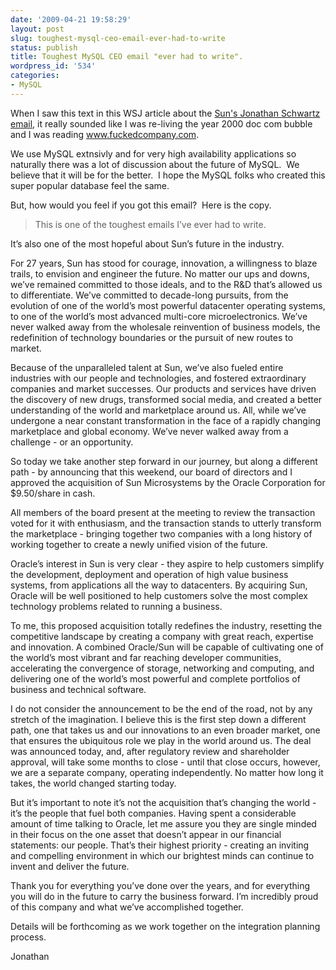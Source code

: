 ```yaml
---
date: '2009-04-21 19:58:29'
layout: post
slug: toughest-mysql-ceo-email-ever-had-to-write
status: publish
title: Toughest MySQL CEO email "ever had to write".
wordpress_id: '534'
categories:
- MySQL
---
```


When I saw this text in this WSJ article about the [Sun's Jonathan Schwartz email](http://blogs.wsj.com/digits/2009/04/21/suns-schwartz-tries-to-reassure-his-troops-in-email/), it really sounded like I was re-living the year 2000 doc com bubble and I was reading www.fuckedcompany.com.

We use MySQL extnsivly and for very high availability applications so naturally there was a lot of discussion about the future of MySQL.  We believe that it will be for the better.  I hope the MySQL folks who created this super popular database feel the same.

But, how would you feel if you got this email?  Here is the copy.


> This is one of the toughest emails I’ve ever had to write.

It’s also one of the most hopeful about Sun’s future in the industry.

For 27 years, Sun has stood for courage, innovation, a willingness to blaze trails, to envision and engineer the future. No matter our ups and downs, we’ve remained committed to those ideals, and to the R&D that’s allowed us to differentiate. We’ve committed to decade-long pursuits, from the evolution of one of the world’s most powerful datacenter operating systems, to one of the world’s most advanced multi-core microelectronics. We’ve never walked away from the wholesale reinvention of business models, the redefinition of technology boundaries or the pursuit of new routes to market.

Because of the unparalleled talent at Sun, we’ve also fueled entire industries with our people and technologies, and fostered extraordinary companies and market successes. Our products and services have driven the discovery of new drugs, transformed social media, and created a better understanding of the world and marketplace around us. All, while we’ve undergone a near constant transformation in the face of a rapidly changing marketplace and global economy. We’ve never walked away from a challenge - or an opportunity.

So today we take another step forward in our journey, but along a different path - by announcing that this weekend, our board of directors and I approved the acquisition of Sun Microsystems by the Oracle Corporation for $9.50/share in cash.

All members of the board present at the meeting to review the transaction voted for it with enthusiasm, and the transaction stands to utterly transform the marketplace - bringing together two companies with a long history of working together to create a newly unified vision of the future.

Oracle’s interest in Sun is very clear - they aspire to help customers simplify the development, deployment and operation of high value business systems, from applications all the way to datacenters. By acquiring Sun, Oracle will be well positioned to help customers solve the most complex technology problems related to running a business.

To me, this proposed acquisition totally redefines the industry, resetting the competitive landscape by creating a company with great reach, expertise and innovation. A combined Oracle/Sun will be capable of cultivating one of the world’s most vibrant and far reaching developer communities, accelerating the convergence of storage, networking and computing, and delivering one of the world’s most powerful and complete portfolios of business and technical software.

I do not consider the announcement to be the end of the road, not by any stretch of the imagination. I believe this is the first step down a different path, one that takes us and our innovations to an even broader market, one that ensures the ubiquitous role we play in the world around us. The deal was announced today, and, after regulatory review and shareholder approval, will take some months to close - until that close occurs, however, we are a separate company, operating independently. No matter how long it takes, the world changed starting today.

But it’s important to note it’s not the acquisition that’s changing the world - it’s the people that fuel both companies. Having spent a considerable amount of time talking to Oracle, let me assure you they are single minded in their focus on the one asset that doesn’t appear in our financial statements: our people. That’s their highest priority - creating an inviting and compelling environment in which our brightest minds can continue to invent and deliver the future.

Thank you for everything you’ve done over the years, and for everything you will do in the future to carry the business forward. I’m incredibly proud of this company and what we’ve accomplished together.

Details will be forthcoming as we work together on the integration planning process.

Jonathan
